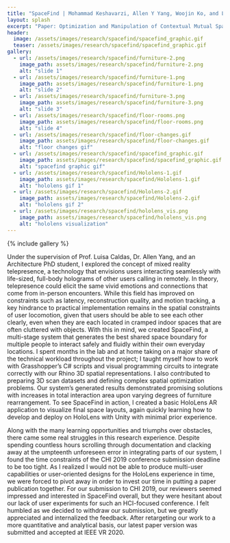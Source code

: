 ```yaml
---
title: "SpaceFind | Mohammad Keshavarzi, Allen Y Yang, Woojin Ko, and Luisa Caldas"
layout: splash
excerpt: "Paper: Optimization and Manipulation of Contextual Mutual Spaces for Multi-User Virtual and Augmented Reality Interaction"
header:
  image: /assets/images/research/spacefind/spacefind_graphic.gif
  teaser: /assets/images/research/spacefind/spacefind_graphic.gif
gallery:
  - url: /assets/images/research/spacefind/furniture-2.png
    image_path: assets/images/research/spacefind/furniture-2.png
    alt: "slide 1"
  - url: /assets/images/research/spacefind/furniture-1.png
    image_path: assets/images/research/spacefind/furniture-1.png
    alt: "slide 2"
  - url: /assets/images/research/spacefind/furniture-3.png
    image_path: assets/images/research/spacefind/furniture-3.png
    alt: "slide 3"
  - url: /assets/images/research/spacefind/floor-rooms.png
    image_path: assets/images/research/spacefind/floor-rooms.png
    alt: "slide 4"
  - url: /assets/images/research/spacefind/floor-changes.gif
    image_path: assets/images/research/spacefind/floor-changes.gif
    alt: "floor changes gif"
  - url: /assets/images/research/spacefind/spacefind_graphic.gif
    image_path: assets/images/research/spacefind/spacefind_graphic.gif
    alt: "spacefind graphic gif"
  - url: /assets/images/research/spacefind/Hololens-1.gif
    image_path: assets/images/research/spacefind/Hololens-1.gif
    alt: "hololens gif 1"
  - url: /assets/images/research/spacefind/Hololens-2.gif
    image_path: assets/images/research/spacefind/Hololens-2.gif
    alt: "hololens gif 2"
  - url: /assets/images/research/spacefind/hololens_vis.png
    image_path: assets/images/research/spacefind/hololens_vis.png
    alt: "hololens visualization"
---
```


{% include gallery %}

Under the supervision of Prof. Luisa Caldas, Dr. Allen Yang, and an Architecture PhD student, I explored the concept of mixed reality telepresence, a technology that envisions users interacting seamlessly with life-sized, full-body holograms of other users calling in remotely. In theory, telepresence could elicit the same vivid emotions and connections that come from in-person encounters. While this field has improved on constraints such as latency, reconstruction quality, and motion tracking, a key hindrance to practical implementation remains in the spatial constraints of user locomotion, given that users should be able to see each other clearly, even when they are each located in cramped indoor spaces that are often cluttered with objects. With this in mind, we created SpaceFind, a multi-stage system that generates the best shared space boundary for multiple people to interact safely and fluidly within their own everyday locations. I spent months in the lab and at home taking on a major share of the technical workload throughout the project; I taught myself how to work with Grasshopper’s C# scripts and visual programming circuits to integrate correctly with our Rhino 3D spatial representations. I also contributed to preparing 3D scan datasets and defining complex spatial optimization problems. Our system’s generated results demonstrated promising solutions with increases in total interaction area upon varying degrees of furniture rearrangement. To see SpaceFind in action, I created a basic HoloLens AR application to visualize final space layouts, again quickly learning how to develop and deploy on HoloLens with Unity with minimal prior experience.  

Along with the many learning opportunities and triumphs over obstacles, there came some real struggles in this research experience. Despite spending countless hours scrolling through documentation and clacking away at the umpteenth unforeseen error in integrating parts of our system, I found the time constraints of the CHI 2019 conference submission deadline to be too tight. As I realized I would not be able to produce multi-user capabilities or user-oriented designs for the HoloLens experience in time, we were forced to pivot away in order to invest our time in putting a paper publication together. For our submission to CHI 2019, our reviewers seemed impressed and interested in SpaceFind overall, but they were hesitant about our lack of user experiments for such an HCI-focused conference. I felt humbled as we decided to withdraw our submission, but we greatly appreciated and internalized the feedback. After retargeting our work to a more quantitative and analytical basis, our latest paper version was submitted and accepted at IEEE VR 2020.
